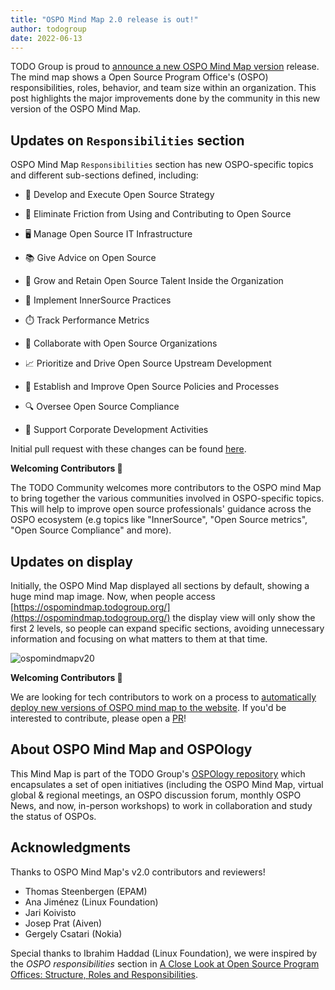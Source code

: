 ```yaml
---
title: "OSPO Mind Map 2.0 release is out!"
author: todogroup
date: 2022-06-13
---
```


TODO Group is proud to [announce a new OSPO Mind Map version](https://ospomindmap.todogroup.org/) release. The mind map shows a Open Source Program Office&#39;s (OSPO) responsibilities, roles, behavior, and team size within an organization. This post highlights the major improvements done by the community in this new version of the OSPO Mind Map.

## Updates on `Responsibilities` section

OSPO Mind Map `Responsibilities` section has new OSPO-specific topics and different sub-sections defined, including:

* 📘 Develop and Execute Open Source Strategy

* 🧭 Eliminate Friction from Using and Contributing to Open Source

* 🖥️ Manage Open Source IT Infrastructure

* 📚 Give Advice on Open Source

* 🫶 Grow and Retain Open Source Talent Inside the Organization

* 🤝 Implement InnerSource Practices

* ⏱️ Track Performance Metrics

* 🤝 Collaborate with Open Source Organizations

* 📈 Prioritize and Drive Open Source Upstream Development

* 📝 Establish and Improve Open Source Policies and Processes

* 🔍 Oversee Open Source Compliance

* 📒 Support Corporate Development Activities

Initial pull request with these changes can be found [here](https://github.com/todogroup/ospology/pull/111).

**Welcoming Contributors 👋**

The TODO Community welcomes more contributors to the OSPO mind Map to bring together the various communities involved in OSPO-specific topics. This will help to improve open source professionals&#39; guidance across the OSPO ecosystem (e.g topics like &quot;InnerSource&quot;, &quot;Open Source metrics&quot;, &quot;Open Source Compliance&quot; and more).

## Updates on display

Initially, the OSPO Mind Map displayed all sections by default, showing a huge mind map image. Now, when people access [https://ospomindmap.todogroup.org/](https://ospomindmap.todogroup.org/) the display view will only show the first 2 levels, so people can expand specific sections, avoiding unnecessary information and focusing on what matters to them at that time.

![ospomindmapv20](https://user-images.githubusercontent.com/43671777/173384367-9804787d-f6ca-426b-ab96-d1cdc9c4fc65.gif)


**Welcoming Contributors 👋**

We are looking for tech contributors to work on a process to [automatically deploy new versions of OSPO mind map to the website](https://github.com/todogroup/ospology/issues/130). If you&#39;d be interested to contribute, please open a [PR](https://github.com/todogroup/ospology/pulls)!

## About OSPO Mind Map and OSPOlogy

This Mind Map is part of the TODO Group's [OSPOlogy repository](https://github.com/todogroup/ospology) which encapsulates a set of open initiatives (including the OSPO Mind Map, virtual global &amp; regional meetings, an OSPO discussion forum, monthly OSPO News, and now, in-person workshops) to work in collaboration and study the status of OSPOs.

## Acknowledgments

Thanks to OSPO Mind Map's v2.0 contributors and reviewers!

- Thomas Steenbergen (EPAM)
- Ana Jiménez (Linux Foundation)
- Jari Koivisto
- Josep Prat (Aiven)
- Gergely Csatari (Nokia)

Special thanks to Ibrahim Haddad (Linux Foundation), we were inspired by the _OSPO responsibilities_ section in [A Close Look at Open Source Program Offices: Structure, Roles and Responsibilities](https://github.com/ibrahimhaddad/publications/blob/master/Open%20Source%20Program%20Offices.pdf).

